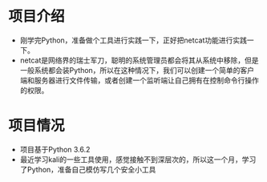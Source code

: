 # 项目介绍
- 刚学完Python，准备做个工具进行实践一下，正好把netcat功能进行实践一下。
- netcat是网络界的瑞士军刀，聪明的系统管理员都会将其从系统中移除，但是一般系统都会装Python，所以在这种情况下，我们可以创建一个简单的客户端和服务器进行文件传输，或者创建一个监听端让自己拥有在控制命令行操作的权限。
# 项目情况
- 项目基于Python 3.6.2
- 最近学习kali的一些工具使用，感觉接触不到深层次的，所以这一个月，学习了Python，准备自己模仿写几个安全小工具
